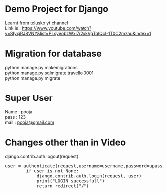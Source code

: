 # Demo Project for Django
Learnt from telusko yt channel<br>
Link is : https://www.youtube.com/watch?v=SIyxjRJ8VNY&list=PLsyeobzWxl7r2ukVgTqIQcl-1T0C2mzau&index=1

# Migration for database
python manage.py makemigrations <br>
python manage.py sqlmigrate travello 0001 <br>
python manage.py migrate <br>

# Super User
Name : pooja <br>
pass : 123 <br>
mail : pooja@gmail.com <br>

# Changes other than in Video
django.contrib.auth.logout(request) <br>
<pre>user = authenticate(request,username=username,password=upass)
        if user is not None:
            django.contrib.auth.login(request, user)
            print("LOGIN successfull")
            return redirect("/")</pre>